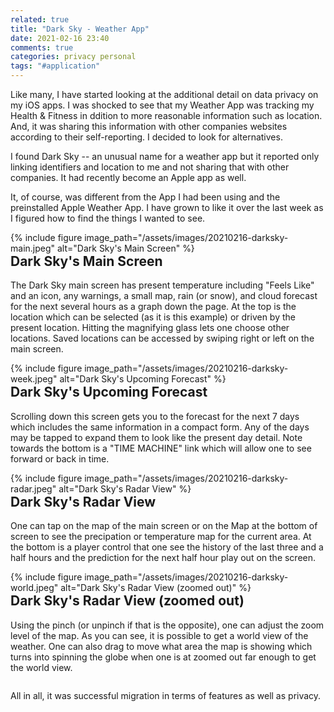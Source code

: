 ```yaml
---
related: true
title: "Dark Sky - Weather App"
date: 2021-02-16 23:40
comments: true
categories: privacy personal
tags: "#application"
---
```


<style>div img { padding: 10px; width: 180px; }</style>

Like many, I have started looking at the additional detail on data privacy on my iOS apps.  I was shocked to see that my Weather App was tracking my Health & Fitness in ddition to more reasonable information such as location.  And, it was sharing this information with other companies websites according to their self-reporting.  I decided to look for alternatives.

I found Dark Sky -- an unusual name for a weather app but it reported only linking identifiers and location to me and not sharing that with other companies.  It had recently become an Apple app as well.

It, of course, was different from the App I had been using and the preinstalled Apple Weather App.  I have grown to like it over the last week as I figured how to find the things I wanted to see.

<div style="float:left;">
{% include figure image_path="/assets/images/20210216-darksky-main.jpeg" alt="Dark Sky's Main Screen"  %}
</div>

## Dark Sky's Main Screen

The Dark Sky main screen has present temperature including "Feels Like" and an icon, any warnings, a small map, rain (or snow), and cloud forecast for the next several hours as a graph down the page.  At the top is the location which can be selected (as it is this example) or driven by the present location.  Hitting the magnifying glass lets one choose other locations.  Saved locations can be accessed by swiping right or left on the main screen.

<div style="clear: both;"></div>

<div style="float: right;">
{% include figure image_path="/assets/images/20210216-darksky-week.jpeg" alt="Dark Sky's Upcoming Forecast" %}
</div>

## Dark Sky's Upcoming Forecast

Scrolling down this screen gets you to the forecast for the next 7 days which includes the same information in a compact form.  Any of the days may be tapped to expand them to look like the present day detail.  Note towards the bottom is a "TIME MACHINE" link which will allow one to see forward or back in time.

<div style="clear: both;"></div>

<div style="float: left;">
{% include figure image_path="/assets/images/20210216-darksky-radar.jpeg" alt="Dark Sky's Radar View" %}
</div>

## Dark Sky's Radar View

One can tap on the map of the main screen or on the Map at the bottom of screen to see the precipation or temperature map for the current area.  At the bottom is a player control that one see the history of the last three and a half hours and the prediction for the next half hour play out on the screen.

<div style="clear: both;"></div>

<div style="float:right;">
{% include figure image_path="/assets/images/20210216-darksky-world.jpeg" alt="Dark Sky's Radar View (zoomed out)" %}
</div>

## Dark Sky's Radar View (zoomed out)

Using the pinch (or unpinch if that is the opposite), one can adjust the zoom level of the map.  As you can see, it is possible to get a world view of the weather.  One can also drag to move what area the map is showing which turns into spinning the globe when one is at zoomed out far enough to get the world view.

<div style="clear: both;"></div>

All in all, it was successful migration in terms of features as well as privacy.